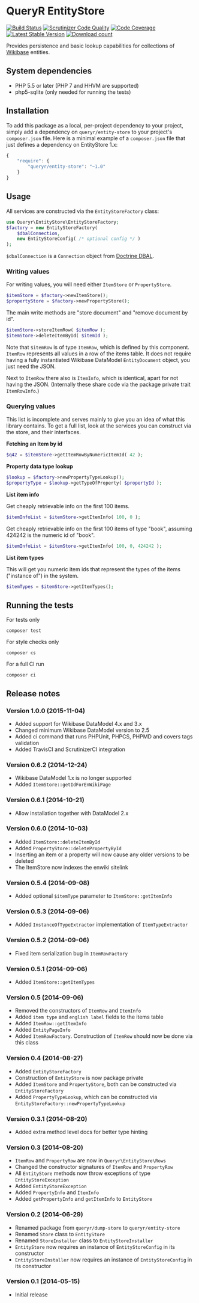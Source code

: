# QueryR EntityStore

[![Build Status](https://secure.travis-ci.org/JeroenDeDauw/EntityStore.png?branch=master)](http://travis-ci.org/JeroenDeDauw/EntityStore)
[![Scrutinizer Code Quality](https://scrutinizer-ci.com/g/JeroenDeDauw/EntityStore/badges/quality-score.png?b=master)](https://scrutinizer-ci.com/g/JeroenDeDauw/EntityStore/?branch=master)
[![Code Coverage](https://scrutinizer-ci.com/g/JeroenDeDauw/EntityStore/badges/coverage.png?b=master)](https://scrutinizer-ci.com/g/JeroenDeDauw/EntityStore/?branch=master)
[![Latest Stable Version](https://poser.pugx.org/queryr/entity-store/version.png)](https://packagist.org/packages/queryr/entity-store)
[![Download count](https://poser.pugx.org/queryr/entity-store/d/total.png)](https://packagist.org/packages/queryr/entity-store)

Provides persistence and basic lookup capabilities for collections of
[Wikibase](http://wikiba.se) entities.

## System dependencies

* PHP 5.5 or later (PHP 7 and HHVM are supported)
* php5-sqlite (only needed for running the tests)

## Installation

To add this package as a local, per-project dependency to your project, simply add a
dependency on `queryr/entity-store` to your project's `composer.json` file.
Here is a minimal example of a `composer.json` file that just defines a dependency on
EntityStore 1.x:

```js
{
    "require": {
        "queryr/entity-store": "~1.0"
    }
}
```

## Usage

All services are constructed via the `EntityStoreFactory` class:

```php
use Queryr\EntityStore\EntityStoreFactory;
$factory = new EntityStoreFactory(
	$dbalConnection,
	new EntityStoreConfig( /* optional config */ )
);
```

`$dbalConnection` is a `Connection` object from [Doctrine DBAL](https://github.com/doctrine/dbal).

### Writing values

For writing values, you will need either `ItemStore` or `PropertyStore`.

```php
$itemStore = $factory->newItemStore();
$propertyStore = $factory->newPropertyStore();
```

The main write methods are "store document" and "remove document by id".

```php
$itemStore->storeItemRow( $itemRow );
$itemStore->deleteItemById( $itemId );
```

Note that `$itemRow` is of type `ItemRow`, which is defined by this component. `ItemRow` represents
all values in a row of the items table. It does not require having a fully instantiated Wikibase
DataModel `EntityDocument` object, you just need the JSON.

Next to `ItemRow` there also is `ItemInfo`, which is identical, apart for not having the JSON.
(Internally these share code via the package private trait `ItemRowInfo`.)

### Querying values

This list is incomplete and serves mainly to give you an idea of what this library contains.
To get a full list, look at the services you can construct via the store, and their interfaces.

**Fetching an Item by id**

```php
$q42 = $itemStore->getItemRowByNumericItemId( 42 );
```

**Property data type lookup**

```php
$lookup = $factory->newPropertyTypeLookup();
$propertyType = $lookup->getTypeOfProperty( $propertyId );
```

**List item info**

Get cheaply retrievable info on the first 100 items.

```php
$itemInfoList = $itemStore->getItemInfo( 100, 0 );
```

Get cheaply retrievable info on the first 100 items of type "book", assuming 424242 is the numeric id of "book".

```php
$itemInfoList = $itemStore->getItemInfo( 100, 0, 424242 );
```

**List item types**

This will get you numeric item ids that represent the types of the items ("instance of") in the system.

```php
$itemTypes = $itemStore->getItemTypes();
```

## Running the tests

For tests only

    composer test

For style checks only

	composer cs

For a full CI run

	composer ci

## Release notes

### Version 1.0.0 (2015-11-04)

* Added support for Wikibase DataModel 4.x and 3.x
* Changed minimum Wikibase DataModel version to 2.5
* Added ci command that runs PHPUnit, PHPCS, PHPMD and covers tags validation
* Added TravisCI and ScrutinizerCI integration

### Version 0.6.2 (2014-12-24)

* Wikibase DataModel 1.x is no longer supported
* Added `ItemStore::getIdForEnWikiPage`

### Version 0.6.1 (2014-10-21)

* Allow installation together with DataModel 2.x

### Version 0.6.0 (2014-10-03)

* Added `ItemStore::deleteItemById`
* Added `PropertyStore::deletePropertyById`
* Inserting an item or a property will now cause any older versions to be deleted
* The ItemStore now indexes the enwiki sitelink

### Version 0.5.4 (2014-09-08)

* Added optional `$itemType` parameter to `ItemStore::getItemInfo`

### Version 0.5.3 (2014-09-06)

* Added `InstanceOfTypeExtractor` implementation of `ItemTypeExtractor`

### Version 0.5.2 (2014-09-06)

* Fixed item serialization bug in `ItemRowFactory`

### Version 0.5.1 (2014-09-06)

* Added `ItemStore::getItemTypes`

### Version 0.5 (2014-09-06)

* Removed the constructors of `ItemRow` and `ItemInfo`
* Added `item type` and `english label` fields to the items table
* Added `ItemRow::getItemInfo`
* Added `EntityPageInfo`
* Added `ItemRowFactory`. Construction of `ItemRow` should now be done via this class

### Version 0.4 (2014-08-27)

* Added `EntityStoreFactory`
* Construction of `EntityStore` is now package private
* Added `ItemStore` and `PropertyStore`, both can be constructed via `EntityStoreFactory`
* Added `PropertyTypeLookup`, which can be constructed via `EntityStoreFactory::newPropertyTypeLookup`

### Version 0.3.1 (2014-08-20)

* Added extra method level docs for better type hinting

### Version 0.3 (2014-08-20)

* `ItemRow` and `PropertyRow` are now in `Queryr\EntityStore\Rows`
* Changed the constructor signatures of `ItemRow` and `PropertyRow`
* All `EntityStore` methods now throw exceptions of type `EntityStoreException`
* Added `EntityStoreException`
* Added `PropertyInfo` and `ItemInfo`
* Added `getPropertyInfo` and `getItemInfo` to `EntityStore`

### Version 0.2 (2014-06-29)

* Renamed package from `queryr/dump-store` to `queryr/entity-store`
* Renamed `Store` class to `EntityStore`
* Renamed `StoreInstaller` class to `EntityStoreInstaller`
* `EntityStore` now requires an instance of `EntityStoreConfig` in its constructor
* `EntityStoreInstaller` now requires an instance of `EntityStoreConfig` in its constructor

### Version 0.1 (2014-05-15)

* Initial release

